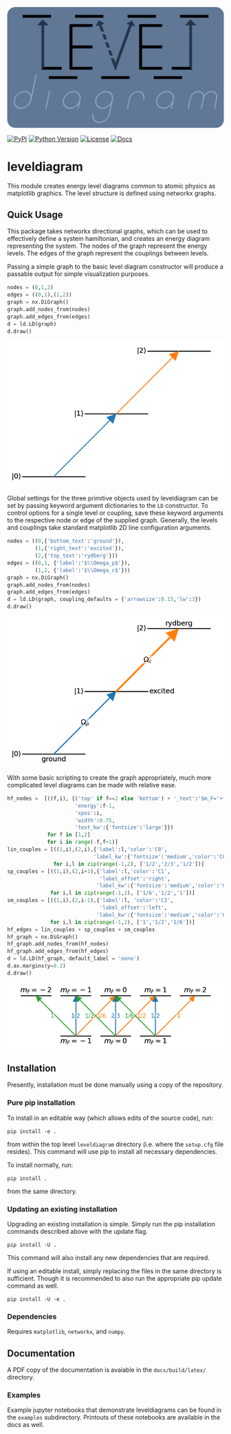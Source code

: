 <img src="https://raw.githubusercontent.com/dihm/leveldiagram/main/docs/source/img/LevelDiagramLogo300.png" alt="leveldiagram" style="max-width: 100%;">

[![PyPI](https://img.shields.io/pypi/v/leveldiagram.svg)](https://pypi.org/project/leveldiagram)
[![Python Version](https://img.shields.io/pypi/pyversions/leveldiagram.svg)](https://python.org)
[![License](https://img.shields.io/pypi/l/leveldiagram.svg)](https://github.com/dihm/leveldiagram/raw/main/LICENSE)
[![Docs](https://readthedocs.org/projects/leveldiagram/badge/?version=latest)](https://leveldiagram.readthedocs.io/en/latest)

# leveldiagram

This module creates energy level diagrams common to atomic physics as matplotlib graphics.
The level structure is defined using networkx graphs.

## Quick Usage

This package takes networkx directional graphs,
which can be used to effectively define a system hamiltonian,
and creates an energy diagram representing the system.
The nodes of the graph represent the energy levels.
The edges of the graph represent the couplings between levels.

Passing a simple graph to the basic level diagram constructor will produce a passable output for simple visualization purposes.

```python
nodes = (0,1,2)
edges = ((0,1),(1,2))
graph = nx.DiGraph()
graph.add_nodes_from(nodes)
graph.add_edges_from(edges)
d = ld.LD(graph)
d.draw()
```
![Simple 3-level diagram with default options](https://raw.githubusercontent.com/dihm/leveldiagram/main/docs/source/img/basic_example.png)

Global settings for the three primitive objects used by leveldiagram can be set by passing keyword argument dictionaries to the `LD` constructor.
To control options for a single level or coupling,
save these keyword arguments to the respective node or edge of the supplied graph.
Generally, the levels and couplings take standard matplotlib 2D line configuration arguments.

```python
nodes = ((0,{'bottom_text':'ground'}),
         (1,{'right_text':'excited'}),
         (2,{'top_text':'rydberg'}))
edges = ((0,1, {'label':'$\\Omega_p$'}),
         (1,2, {'label':'$\\Omega_c$'}))
graph = nx.DiGraph()
graph.add_nodes_from(nodes)
graph.add_edges_from(edges)
d = ld.LD(graph, coupling_defaults = {'arrowsize':0.15,'lw':3})
d.draw()
```
![3-level diagram with some custom options](https://raw.githubusercontent.com/dihm/leveldiagram/main/docs/source/img/intermediate_example.png)

With some basic scripting to create the graph appropriately,
much more complicated level diagrams can be made with relative ease.

```python
hf_nodes =  [((f,i), {('top' if f==2 else 'bottom') + '_text':'$m_F='+f'{i:d}'+'$',
                      'energy':f-1,
                      'xpos':i,
                      'width':0.75,
                      'text_kw':{'fontsize':'large'}})
             for f in [1,2]
             for i in range(-f,f+1)]
lin_couples = [((1,i),(2,i),{'label':l,'color':'C0',
                            'label_kw':{'fontsize':'medium','color':'C0'}})
               for i,l in zip(range(-1,2), ['1/2','2/3','1/2'])]
sp_couples = [((1,i),(2,i+1),{'label':l,'color':'C1',
                              'label_offset':'right',
                             'label_kw':{'fontsize':'medium','color':'C1'}})
              for i,l in zip(range(-1,2), ['1/6','1/2','1'])]
sm_couples = [((1,i),(2,i-1),{'label':l, 'color':'C2',
                              'label_offset':'left',
                             'label_kw':{'fontsize':'medium','color':'C2'}})
              for i,l in zip(range(-1,2), ['1','1/2','1/6'])]
hf_edges = lin_couples + sp_couples + sm_couples
hf_graph = nx.DiGraph()
hf_graph.add_nodes_from(hf_nodes)
hf_graph.add_edges_from(hf_edges)
d = ld.LD(hf_graph, default_label = 'none')
d.ax.margins(y=0.2)
d.draw()
```
![Hyperfine states with Clebsh-Gordon Coefficients](https://raw.githubusercontent.com/dihm/leveldiagram/main/docs/source/img/hyperfine.png)


## Installation

Presently, installation must be done manually using a copy of the repository.

### Pure pip installation

To install in an editable way (which allows edits of the source code), run:
```shell
pip install -e .
```
from within the top level `leveldiagram` directory (i.e. where the `setup.cfg` file resides).
This command will use pip to install all necessary dependencies.

To install normally, run:
```shell
pip install .
```
from the same directory.


### Updating an existing installation

Upgrading an existing installation is simple.
Simply run the pip installation commands described above with the update flag.
```shell
pip install -U .
```
This command will also install any new dependencies that are required.

If using an editable install, simply replacing the files in the same directory is sufficient.
Though it is recommended to also run the appropriate pip update command as well.
```shell
pip install -U -e .
```

### Dependencies

Requires `matplotlib`, `networkx`, and `numpy`.

## Documentation

A PDF copy of the documentation is avaiable in the `docs/build/latex/` directory.

### Examples

Example jupyter notebooks that demonstrate leveldiagrams can be found in the `examples` subdirectory.
Printouts of these notebooks are available in the docs as well.